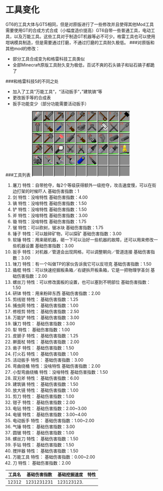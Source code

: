 # 工具变化
GT6的工具大体与GT5相同，但是对原版进行了一些修改并且使得其他Mod工具需要使用GT的合成方式合成（小幅度造价提高）GT6自带一些普通工具，电动工具，以及万能工具。这些工具对于制造GT机器等必不可少。格雷工具也可以使用坩埚模具制造，但是需要通过打磨，不通过打磨的工具耐久极低。
###对原版和其他mod的修改：
 - 部分工具合成变为和格雷科技工具类似
 - 全部Minecraft原版工具耐久变为极低，百试不爽的石头镐子和钻石镐子都跪了
 
###和格雷科技5的不同之处
 - 加入了工具“万能工具“，“活动扳手“，”建筑镐“等
 - 更改扳手等的合成表
 - 扳手功能变少（部分功能需要活动扳手）
 
###工具列表
![](/assets/工具列表.png)
 1. 屠刀 特性：自带抢夺，每2个等级获得额外一级抢夺，攻击速度慢，可以在街边打架的时候吓人 基础伤害指数：1
 2. 剑 特性：没啥特性 基础伤害指数：4.00
 3. 镐 特性：没啥特性 基础伤害指数：1.50
 4. 铲 特性：没啥特性 基础伤害指数：1.50
 5. 斧 特性：没啥特性 基础伤害指数：3.00
 6. 锄 特性：没啥特性 基础伤害指数：1.75
 7. 锯 特性：可以砍树，锯冰块 基础伤害指数：1.75
 8. 锤子 特性：可以敲碎矿物，可以探矿 基础伤害指数：3.00
 9. 软锤 特性：用来砸机器，砸一下可以治好一些机器的故障，还可以用来修改一些机器设置 基础伤害指数：3.00
 10. 扳手 特性：对机器／管道会出现网格，可以调整朝向／管道连接 基础伤害指数：3.00
 11. 锉刀 特性：有一个叫做TP的家伙告诉我它可以反坦克 基础伤害指数：1.50 
 12. 撬棍 特性：可以快速挖掘板条箱／右键拆开板条箱，它是一把物理学圣剑 基础伤害指数：2.00
 13. 螺丝刀 特性：可以修改面板的设置，也可以塞到不明部位 基础伤害指数：1.50
 14. 研钵 特性：用来粉碎东西 基础伤害指数：2.00
 15. 剪线钳 特性： 基础伤害指数：1.25
 16. 捕虫网 特性： 基础伤害指数：1.00
 17. 修枝剪 特性： 基础伤害指数：2.50
 18. 万能铲 特性： 基础伤害指数：3.00
 19. 镰刀 特性： 基础伤害指数：3.00
 20. 犁 特性： 基础伤害指数：1.00
 21. 皮搋子 特性： 基础伤害指数：1.25
 22. 擀面杖 特性： 基础伤害指数：2.00
 23. 凿子 特性： 基础伤害指数：1.50
 24. 打火石 特性： 基础伤害指数：1.00
 25. 活动扳手 特性： 基础伤害指数：3.00
 26. 弯曲绕桶 特性：没啥特性 基础伤害指数：2.00
 27. 小型弯曲绕桶 特性：没啥特性 基础伤害指数：1.50
 28. 双刃斧 特性： 基础伤害指数：6.00
 29. 建筑镐 特性： 基础伤害指数：1.50
 30. 放大镜 特性： 基础伤害指数：1.00
 31. 剪刀 特性： 基础伤害指数：1.00
 32. 钳子 特性： 基础伤害指数：2.00
 33. 电钻 特性： 基础伤害指数：2.00~3.00
 34. 电锯 特性： 基础伤害指数：3.00~4.00
 35. 电动扳手 特性： 基础伤害指数：1.00~2.00
 36. 气锤 特性： 基础伤害指数：3.00
 37. 圆锯 特性： 基础伤害指数：1.00
 38. 螺丝刀 特性： 基础伤害指数：1.50
 39. 手钻 特性： 基础伤害指数：1.50
 40. 搅拌器 特性： 基础伤害指数：1.50
 41. 万能工具 特性： 基础伤害指数：0.00~2.00
 42. 刀 特性： 基础伤害指数：2.00
 
 | 工具名 | 基础伤害指数 | 基础挖掘速度 | 特性 |
 | :---: | :--------: | :--------: | :-: |
 | 12312 | 1231231231 | 123123123. 
 
 
 
 
 
 
 
